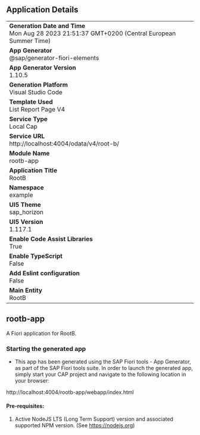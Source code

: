 ## Application Details
|               |
| ------------- |
|**Generation Date and Time**<br>Mon Aug 28 2023 21:51:37 GMT+0200 (Central European Summer Time)|
|**App Generator**<br>@sap/generator-fiori-elements|
|**App Generator Version**<br>1.10.5|
|**Generation Platform**<br>Visual Studio Code|
|**Template Used**<br>List Report Page V4|
|**Service Type**<br>Local Cap|
|**Service URL**<br>http://localhost:4004/odata/v4/root-b/
|**Module Name**<br>rootb-app|
|**Application Title**<br>RootB|
|**Namespace**<br>example|
|**UI5 Theme**<br>sap_horizon|
|**UI5 Version**<br>1.117.1|
|**Enable Code Assist Libraries**<br>True|
|**Enable TypeScript**<br>False|
|**Add Eslint configuration**<br>False|
|**Main Entity**<br>RootB|

## rootb-app

A Fiori application for RootB.

### Starting the generated app

-   This app has been generated using the SAP Fiori tools - App Generator, as part of the SAP Fiori tools suite.  In order to launch the generated app, simply start your CAP project and navigate to the following location in your browser:

http://localhost:4004/rootb-app/webapp/index.html

#### Pre-requisites:

1. Active NodeJS LTS (Long Term Support) version and associated supported NPM version.  (See https://nodejs.org)


